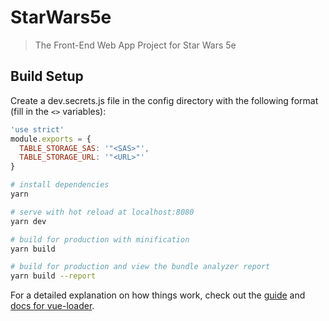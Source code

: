 # StarWars5e

> The Front-End Web App Project for Star Wars 5e

## Build Setup

Create a dev.secrets.js file in the config directory with the following format (fill in the `<>` variables):

```javascript
'use strict'
module.exports = {
  TABLE_STORAGE_SAS: '"<SAS>"',
  TABLE_STORAGE_URL: '"<URL>"'
}

```

``` bash
# install dependencies
yarn

# serve with hot reload at localhost:8080
yarn dev

# build for production with minification
yarn build

# build for production and view the bundle analyzer report
yarn build --report
```

For a detailed explanation on how things work, check out the [guide](http://vuejs-templates.github.io/webpack/) and [docs for vue-loader](http://vuejs.github.io/vue-loader).

